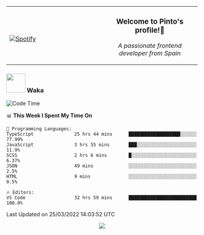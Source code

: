<table width="100%" align="center"> 
  <tr>
  <td width="50%">
      
&nbsp; <br> [![Spotify](https://novatorem-zeta-rust.vercel.app/api/spotify)](https://open.spotify.com/user/novatorem-zeta-rust)

  </td>
  <td width="50%">
    <h3 align="center">Welcome to Pinto's profile!👋</h3>
    <p align="center"><em>A passionate frontend developer from Spain</em></p>
  </td>
  </table>

### <img src="https://media.giphy.com/media/VgCDAzcKvsR6OM0uWg/giphy.gif" width="50"> Waka

  <!--START_SECTION:waka-->
![Code Time](http://img.shields.io/badge/Code%20Time-196%20hrs%208%20mins-blue)

📊 **This Week I Spent My Time On** 

```text
💬 Programming Languages: 
TypeScript               25 hrs 44 mins      ███████████████████░░░░░░   77.99% 
JavaScript               3 hrs 55 mins       ███░░░░░░░░░░░░░░░░░░░░░░   11.9% 
SCSS                     2 hrs 6 mins        █░░░░░░░░░░░░░░░░░░░░░░░░   6.37% 
JSON                     49 mins             ░░░░░░░░░░░░░░░░░░░░░░░░░   2.5% 
HTML                     9 mins              ░░░░░░░░░░░░░░░░░░░░░░░░░   0.5%

🔥 Editors: 
VS Code                  32 hrs 59 mins      █████████████████████████   100.0%

```


 Last Updated on 25/03/2022 14:03:52 UTC
<!--END_SECTION:waka-->

<div align="center">
<img src="https://github-readme-stats-gilt-tau.vercel.app/api/top-langs/?username=pinto-hub&layout=compact&theme=dracula" />
</div>
